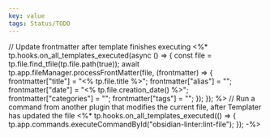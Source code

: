 ```yaml
---
key: value
tags: Status/TODO
---
```

// Update frontmatter after template finishes executing
<%*
tp.hooks.on_all_templates_executed(async () => {
  const file = tp.file.find_tfile(tp.file.path(true));
  await tp.app.fileManager.processFrontMatter(file, (frontmatter) => {
    frontmatter["title"] = "<% tp.file.title %>";
    frontmatter["alias"] = "";
    frontmatter["date"] = "<% tp.file.creation_date() %>";
    frontmatter["categories"] = "";
    frontmatter["tags"] = "";
  });
});
%>
// Run a command from another plugin that modifies the current file, after Templater has updated the file
<%*
tp.hooks.on_all_templates_executed(() => {
  tp.app.commands.executeCommandById("obsidian-linter:lint-file");
});
-%>
